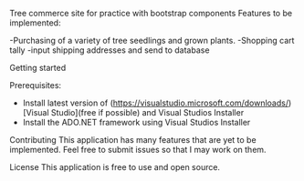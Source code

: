Tree commerce site for practice with bootstrap components
Features to be implemented:

-Purchasing of a variety of tree seedlings and grown plants.
-Shopping cart tally
-input shipping addresses and send to database

Getting started

Prerequisites:
- Install latest version of (https://visualstudio.microsoft.com/downloads/)[Visual Studio](free if possible) and Visual Studios Installer
- Install the ADO.NET framework using Visual Studios Installer

Contributing
  This application has many features that are yet to be implemented. Feel free to submit issues   so that I may work on them.
  
License
  This application is free to use and open source. 
